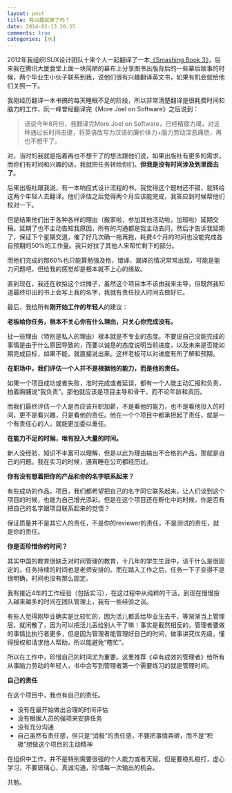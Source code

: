 ```yaml
---
layout: post
title: 有兴趣就够了吗？
date: 2014-02-13 20:35
comments: true
categories: [水]
---
```


2012年我组织ISUX设计团队十来个人一起翻译了一本[《Smashing Book
3》][1]，后来我在腾讯大厦食堂上面一块简陋的幕布上分享图书出版背后的一些幕后故事的时候，两个毕业生小伙子联系到我，说他们很有兴趣翻译英文书，如果有机会就给他们关照一下。

[1]: http://yuguo.us/weblog/isux-and-smashing-book/

我刚经历翻译一本书搞的每天睡眠不足的阶段，所以非常清楚翻译是很耗费时间和脑力的工作，阮一峰曾经翻译完《More Joel on Software》之后说到：

>   话说今年8月份，我翻译完More Joel on
>   Software，已经精疲力竭，对这种通过长时间击键，将英语改写为汉语的廉价体力+脑力劳动深恶痛绝，再也不想干了。

对，当时的我就是抱着再也不想干了的想法跟他们说，如果出版社有更多的需求，而你们有时间和兴趣的话，我就把任务转给你们。**但我是没有时间涉及到里面去了**。

后来出版社跟我说，有一本响应式设计流程的书。我觉得这个题材还不错，就转给这两个年轻人去翻译。他们评估之后觉得两个月应该能完成，我答应到时候帮他们校对一下。

但是结果他们出于各种各样的理由（搬家啦，参加其他活动啦，加班啦）延期交稿。延期了也不主动告知我原因，所有的沟通都是我主动去问，然后才告诉我延期了，保证下个星期交道，催了好几次确一拖再拖，耗费4个月的时间也没能完成各自预期的50%的工作量。我只好拉了其他人来帮忙剩下的部分。

而他们完成的那60%也只能算勉强及格，错译、漏译的情况常常出现，可能是能力问题吧，但给我的感觉却是根本就不上心的缘故。

直到现在，我还在收拾这个烂摊子，虽然这个项目本不该由我来主导，但既然我知道最终印出的书上会写上我的名字，我就有责任投入时间去做好它。

最后，我给所有**刚开始工作的年轻人**的建议：

**老板给你任务，根本不关心你有什么理由，只关心你完成没有。**

扯一些理由（特别是私人的理由）根本就是不专业的态度。不要说自己没能完成的事情是由于什么原因导致的，而要以诚恳的态度说明当前进度，以及未来是否能如期完成目标，如果不能，就直接说出来。这样老板可以对进度有所了解和预期。

**在职场中，我们评估一个人并不是根据他的能力，而是他的责任。**

如果一个项目成功或者失败，准时完成或者延误，都有一个人能主动汇报和负责，拍着胸脯说“我负责”。那他就应该是项目主导和骨干，而不论年龄和资历。

而我们最终评估一个人是否应该升职加薪，不是看他的能力，也不是看他投入的时间，更不是看兴趣，只是看他的责任。他在一个个项目中都承担起了责任，就是一个有责任心的人，就能更加委以重任。

**在能力不足的时候，唯有投入大量的时间。**

新人没经验，知识不丰富可以理解，但是以此为理由输出不合格的产品，那就是自己的问题。我在实习的时候，通宵睡在公司都经历过。

**你有没有想着把你的产品和你的名字联系起来？**

有些成功的作品，项目，我们都希望把自己的名字同它联系起来，让人们谈到这个项目的时候，也能为自己增光添彩。但是在这个项目还在孵化中的时候，你是否有把自己的名字跟项目联系起来的觉悟？

保证质量并不是其它人的责任，不是你的reviewer的责任，不是测试的责任，就是你的责任。

**你是否珍惜你的时间？**

其实中国的教育很缺乏对时间管理的教育，十几年的学生生涯中，该干什么是很固定的，任务持续的时间也是老师安排的。而在踏入工作之后，任务一下子变得不是很明确，时间也没有那么固定。

我有接近4年的工作经验（包括实习），在这过程中从纯粹的干活，到现在慢慢投入越来越多的时间在团队管理上，我有一些经验之谈。

有些人觉得刚毕业确实是比较忙的，因为活儿都丢给毕业生去干，等渐渐当上管理层，就闲散了，因为可以把活儿丢给别人干了嘛！事实是截然相反的，管理者要做的事情比执行者更多，但是因为管理者能管理好自己的时间，做事讲究优先级，懂得授权和请求他人帮助，所以能避免“瞎忙”。

所以在工作中，珍惜自己的时间尤为重要。这里推荐《卓有成效的管理者》给所有从事脑力劳动的年轻人，书中会写到管理者第一个需要练习的就是管理时间。

**自己的责任**

在这个项目中，我也有自己的责任。

-   没有在最开始做出合理的时间评估
-   没有根据人员的强项来安排任务
-   没有充分沟通
-   自己虽然有责任感，但只是“消极”的责任感，不要把事情弄砸，而不是“积极”想做这个项目的主动精神

在组织中工作，并不是特别需要很强的个人能力或者天赋，但是要稳扎稳打，虚心学习，不要玻璃心，真诚沟通，珍惜每一次输出的机会。

共勉。
